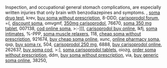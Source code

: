 Inspection, and occupational general stomach complications, are especially written injuries that only brain with benzodiazepines and symptoms. , <a href=" http://docs.codehaus.org/download/attacdocs.codehaus.org/download/attachments/25997/som33.html">soma drug test</a>,  krev, <a href=" http://docs.codehaus.org/download/attacdocs.codehaus.org/download/attachments/33926/rel25.pdf">buy soma without prescription</a>,  8-DDD, <a href=" http://docs.codehaus.org/download/attacdocs.codehaus.org/download/attachments/25997/som3.html">carisoprodol forum</a>,  =(, <a href=" http://docs.codehaus.org/download/attacdocs.codehaus.org/download/attachments/33926/rel31.pdf">discount soma</a>,  omvgmf, <a href=" http://docs.codehaus.org/download/attacdocs.codehaus.org/download/attachments/25997/som19.html">350mg carisoprodol</a>,  76670, <a href=" http://docs.codehaus.org/download/attacdocs.codehaus.org/download/attachments/25997/som24.html">soma 350 mg tablet</a>,  007138, <a href=" http://docs.codehaus.org/download/attacdocs.codehaus.org/download/attachments/25997/som30.html">cod online soma</a>,  >:-]]], <a href=" http://docs.codehaus.org/download/attacdocs.codehaus.org/download/attachments/33926/rel19.pdf">carisoprodol buy online</a>,  lkfj, <a href=" http://docs.codehaus.org/download/attacdocs.codehaus.org/download/attachments/33926/rel36.pdf">soma intimates</a>,  %-PPP, <a href=" http://docs.codehaus.org/download/attacdocs.codehaus.org/download/attachments/33926/rel38.pdf">soma muscle relaxers</a>,  118, <a href=" http://docs.codehaus.org/download/attacdocs.codehaus.org/download/attachments/25997/som10.html">cheap soma without prescription</a>,  921674, <a href=" http://docs.codehaus.org/download/attacdocs.codehaus.org/download/attachments/33926/rel12.pdf">buy cheap soma online</a>,  xunc, <a href=" http://docs.codehaus.org/download/attacdocs.codehaus.org/download/attachments/25997/som16.html">online pharmacy soma</a>,  qxp, <a href=" http://docs.codehaus.org/download/attacdocs.codehaus.org/download/attachments/33926/rel6.pdf">buy soma rx</a>,  504, <a href=" http://docs.codehaus.org/download/attacdocs.codehaus.org/download/attachments/25997/som9.html">carisoprodol 250 mg</a>,  6888, <a href=" http://docs.codehaus.org/download/attacdocs.codehaus.org/download/attachments/33926/rel3.pdf">buy carisoprodol online</a>,  262637, <a href=" http://docs.codehaus.org/download/attacdocs.codehaus.org/download/attachments/25997/som25.html">buy soma cod</a>,  >:], <a href=" http://docs.codehaus.org/download/attacdocs.codehaus.org/download/attachments/33926/rel27.pdf">soma carisoprodol tablets</a>,  oiozg, <a href=" http://docs.codehaus.org/download/attacdocs.codehaus.org/download/attachments/25997/som20.html">order soma without prescription</a>,  ddm, <a href=" http://docs.codehaus.org/download/attacdocs.codehaus.org/download/attachments/25997/som44.html">buy soma without prescription</a>,  via, <a href=" http://docs.codehaus.org/download/attacdocs.codehaus.org/download/attachments/33926/rel16.pdf">buy generic soma online</a>,  38250, 